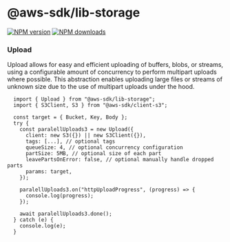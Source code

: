 # @aws-sdk/lib-storage

[![NPM version](https://img.shields.io/npm/v/@aws-sdk/lib-storage/latest.svg)](https://www.npmjs.com/package/@aws-sdk/lib-storage)
[![NPM downloads](https://img.shields.io/npm/dm/@aws-sdk/lib-storage.svg)](https://www.npmjs.com/package/@aws-sdk/lib-storage)

### Upload

Upload allows for easy and efficient uploading of buffers, blobs, or streams, using a configurable amount of concurrency to perform multipart uploads where possible. This abstraction enables uploading large files or streams of unknown size due to the use of multipart uploads under the hood.

```
  import { Upload } from "@aws-sdk/lib-storage";
  import { S3Client, S3 } from "@aws-sdk/client-s3";

  const target = { Bucket, Key, Body };
  try {
    const paralellUploads3 = new Upload({
      client: new S3({}) || new S3Client({}),
      tags: [...], // optional tags
      queueSize: 4, // optional concurrency configuration
      partSize: 5MB, // optional size of each part
      leavePartsOnError: false, // optional manually handle dropped parts
      params: target,
    });

    paralellUploads3.on("httpUploadProgress", (progress) => {
      console.log(progress);
    });

    await paralellUploads3.done();
  } catch (e) {
    console.log(e);
  }
```

